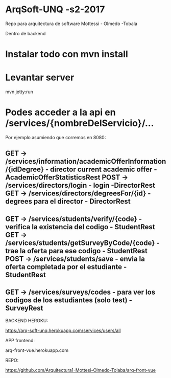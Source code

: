 # ArqSoft-UNQ -s2-2017
Repo para arquitectura de software Mottessi - Olmedo -Tobala

Dentro de backend

# Instalar todo con mvn install
# Levantar server
mvn jetty:run

# Podes acceder a la api en /services/{nombreDelServicio}/...
Por ejemplo  asumiendo que corremos en 8080:

GET -> /services/information/academicOfferInformation/{idDegree} 
	- director current academic offer
	- AcademicOfferStatisticsRest
POST -> /services/directors/login 
	- login
	-DirectorRest
GET -> /services/directors/degreesFor/{id} 
	- degrees para el director
	- DirectorRest
------------------------------------------------------------------------
GET -> /services/students/verify/{code} 
	- verifica la existencia del codigo
	- StudentRest
GET -> /services/students/getSurveyByCode/{code} 
	- trae la oferta para ese codigo
	- StudentRest
POST -> /services/students/save
	- envia la oferta completada por el estudiante
	- StudentRest
------------------------------------------------------------------------
GET -> /services/surveys/codes
	- para ver los codigos de los estudiantes (solo test)
	- SurveyRest
------------------------------------------------------------------------	


BACKEND HEROKU:

https://arq-soft-unq.herokuapp.com/services/users/all

APP frontend: 

arq-front-vue.herokuapp.com

REPO: 

https://github.com/Arquitectura1-Mottesi-Olmedo-Tolaba/arq-front-vue
